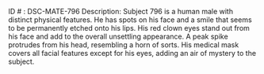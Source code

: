 ID # : DSC-MATE-796
Description: Subject 796 is a human male with distinct physical features. He has spots on his face and a smile that seems to be permanently etched onto his lips. His red clown eyes stand out from his face and add to the overall unsettling appearance. A peak spike protrudes from his head, resembling a horn of sorts. His medical mask covers all facial features except for his eyes, adding an air of mystery to the subject.
